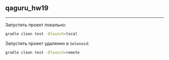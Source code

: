 ## qaguru_hw19
___
Запустить проект локально:
```bash
gradle clean test -Dlaunch=local
```

Запустить проект удаленно в `Selenoid`:
```bash
gradle clean test -Dlaunch=remote
```